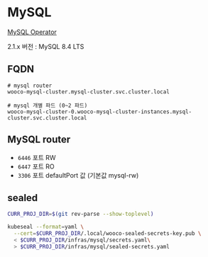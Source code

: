 # MySQL

[MySQL Operator](https://artifacthub.io/packages/search?repo=mysql-operator)

2.1.x 버전 : MySQL 8.4 LTS

## FQDN

```
# mysql router
wooco-mysql-cluster.mysql-cluster.svc.cluster.local

# mysql 개별 파드 (0~2 파드)
wooco-mysql-cluster-0.wooco-mysql-cluster-instances.mysql-cluster.svc.cluster.local
```

## MySQL router

- `6446` 포트 RW
- `6447` 포트 RO
- `3306` 포트 defaultPort 값 (기본값 mysql-rw)

## sealed

```bash
CURR_PROJ_DIR=$(git rev-parse --show-toplevel)

kubeseal --format=yaml \
  --cert=$CURR_PROJ_DIR/.local/wooco-sealed-secrets-key.pub \
  < $CURR_PROJ_DIR/infras/mysql/secrets.yaml\
  > $CURR_PROJ_DIR/infras/mysql/sealed-secrets.yaml
```
